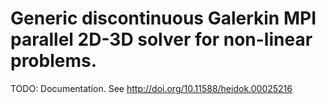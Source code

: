# Generic discontinuous Galerkin MPI parallel 2D-3D solver for non-linear problems.

TODO: Documentation. See http://doi.org/10.11588/heidok.00025216